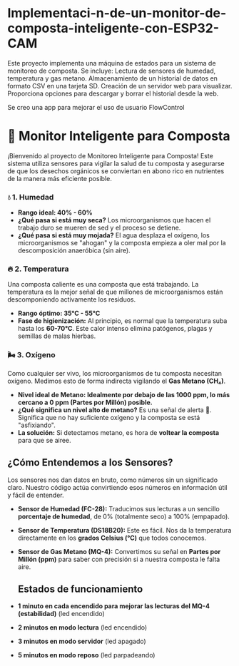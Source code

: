 # Implementaci-n-de-un-monitor-de-composta-inteligente-con-ESP32-CAM
Este proyecto implementa una máquina de estados para un sistema de monitoreo de composta. Se incluye: Lectura de sensores de humedad, temperatura y gas metano. Almacenamiento de un historial de datos en formato CSV en una tarjeta SD. Creación de un servidor web para visualizar. Proporciona opciones para descargar y borrar el historial desde la web.

Se creo una app para mejorar el uso de usuario FlowControl

# 🌱 Monitor Inteligente para Composta

¡Bienvenido al proyecto de Monitoreo Inteligente para Composta! Este sistema utiliza sensores para vigilar la salud de tu composta y asegurarse de que los desechos orgánicos se conviertan en abono rico en nutrientes de la manera más eficiente posible.

### 💧 **1. Humedad**

* **Rango ideal: 40% - 60%**
* **¿Qué pasa si está muy seca?** Los microorganismos que hacen el trabajo duro se mueren de sed y el proceso se detiene.
* **¿Qué pasa si está muy mojada?** El agua desplaza el oxígeno, los microorganismos se "ahogan" y la composta empieza a oler mal por la descomposición anaeróbica (sin aire).

### 🔥 **2. Temperatura**
Una composta caliente es una composta que está trabajando. La temperatura es la mejor señal de que millones de microorganismos están descomponiendo activamente los residuos.

* **Rango óptimo: 35°C - 55°C**
* **Fase de higienización:** Al principio, es normal que la temperatura suba hasta los **60-70°C**. Este calor intenso elimina patógenos, plagas y semillas de malas hierbas.

### 🌬️ **3. Oxígeno**
Como cualquier ser vivo, los microorganismos de tu composta necesitan oxígeno. Medimos esto de forma indirecta vigilando el **Gas Metano (CH₄)**.

* **Nivel ideal de Metano: Idealmente por debajo de las 1000 ppm, lo más cercano a 0 ppm (Partes por Millón) posible.**
* **¿Qué significa un nivel alto de metano?** Es una señal de alerta 🚨. Significa que no hay suficiente oxígeno y la composta se está "asfixiando".
* **La solución:** Si detectamos metano, es hora de **voltear la composta** para que se airee.

## ¿Cómo Entendemos a los Sensores?

Los sensores nos dan datos en bruto, como números sin un significado claro. Nuestro código actúa convirtiendo esos números en información útil y fácil de entender.

* **Sensor de Humedad (FC-28):** Traducimos sus lecturas a un sencillo **porcentaje de humedad**, de 0% (totalmente seco) a 100% (empapado).
* **Sensor de Temperatura (DS18B20):** Este es fácil. Nos da la temperatura directamente en los **grados Celsius (°C)** que todos conocemos.
* **Sensor de Gas Metano (MQ-4):** Convertimos su señal en **Partes por Millón (ppm)** para saber con precisión si a nuestra composta le falta aire.

  ## Estados de funcionamiento
* **1 minuto en cada encendido para mejorar las lecturas del MQ-4 (estabilidad)** (led encendido)
* **2 minutos en modo lectura** (led encendido)
* **3 minutos en modo servidor** (led apagado)
* **5 minutos en modo reposo** (led parpadeando)
